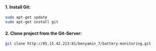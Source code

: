 #### **1. Install Git:**

```bash
sudo apt-get update
sudo apt-get install git
```

#### **2. Clone project from the Git-Server:**

```bash
git clone http://85.15.42.213:81/benyamin_7/battery-monitoring.git
```